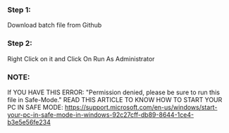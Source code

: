 <h3>Step 1:</h3>

Download batch file from Github
<h3>Step 2:</h3>

Right Click on it and Click On Run As Administrator

<h3>NOTE:</h3>

If YOU HAVE THIS ERROR: "Permission denied, please be sure to run this file in Safe-Mode." READ THIS ARTICLE TO KNOW HOW TO START YOUR PC IN SAFE MODE:
https://support.microsoft.com/en-us/windows/start-your-pc-in-safe-mode-in-windows-92c27cff-db89-8644-1ce4-b3e5e56fe234
